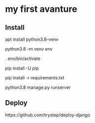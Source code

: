 # my first avanture

<h2>Install</h2>

apt install python3.8-venv

python3.8 -m venv env

. env/bin/activate

pip install -U pip

pip install -r requirements.txt

python3.8 manage.py runserver

<h2>Deploy</h2>
https://github.com/trystep/deploy-django
